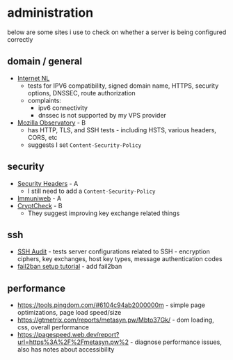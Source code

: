# administration

below are some sites i use to check on whether a server is being configured correctly

## domain / general

- [Internet NL](https://internet.nl/site/metasyn.pw/)
  - tests for IPV6 compatibility, signed domain name, HTTPS, security options, DNSSEC, route authorization
  - complaints:
    - ipv6 connectivity
    - dnssec is not supported by my VPS provider
- [Mozilla Observatory](https://observatory.mozilla.org/analyze/metasyn.pw) - B
  - has HTTP, TLS, and SSH tests - including HSTS, various headers, CORS, etc
  - suggests I set `Content-Security-Policy`

## security

- [Security Headers](https://securityheaders.com/?followRedirects=on&hide=on&q=metasyn.pw) - A
  - I still need to add a `Content-Security-Policy`
- [Immuniweb](https://www.immuniweb.com/ssl/metasyn.pw/fvUEuDm8/) - A
- [CryptCheck](https://tls.imirhil.fr/https/metasyn.pw) - B
  - They suggest improving key exchange related things

## ssh

- [SSH Audit](https://www.sshaudit.com/) - tests server configurations related to SSH - encryption ciphers, key exchanges, host key types, message authentication codes
- [fail2ban setup tutorial](https://www.linode.com/docs/guides/using-fail2ban-to-secure-your-server-a-tutorial/) - add fail2ban

## performance

- https://tools.pingdom.com/#6104c94ab2000000m - simple page optimizations, page load speed/size
- https://gtmetrix.com/reports/metasyn.pw/Mbto37Gk/ - dom loading, css, overall performance
- https://pagespeed.web.dev/report?url=https%3A%2F%2Fmetasyn.pw%2 - diagnose performance issues, also has notes about accessibility
